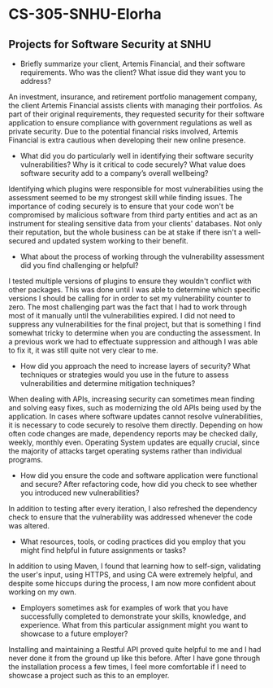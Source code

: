 # CS-305-SNHU-Elorha
## Projects for Software Security at SNHU

- Briefly summarize your client, Artemis Financial, and their software requirements. Who was the client? What issue did they want you to address?

An investment, insurance, and retirement portfolio management company, the client Artemis Financial assists clients with managing their portfolios. As part of their original requirements, they requested security for their software application to ensure compliance with government regulations as well as private security. Due to the potential financial risks involved, Artemis Financial is extra cautious when developing their new online presence.

- What did you do particularly well in identifying their software security vulnerabilities? Why is it critical to code securely? What value does software security add to a company’s overall wellbeing?

Identifying which plugins were responsible for most vulnerabilities using the assessment seemed to be my strongest skill while finding issues. The importance of coding securely is to ensure that your code won't be compromised by malicious software from third party entities and act as an instrument for stealing sensitive data from your clients' databases. Not only their reputation, but the whole business can be at stake if there isn't a well-secured and updated system working to their benefit.

- What about the process of working through the vulnerability assessment did you find challenging or helpful?

I tested multiple versions of plugins to ensure they wouldn't conflict with other packages. This was done until I was able to determine which specific versions I should be calling for in order to set my vulnerability counter to zero. The most challenging part was the fact that I had to work through most of it manually until the vulnerabilities expired. I did not need to suppress any vulnerabilities for the final project, but that is something I find somewhat tricky to determine when you are conducting the assessment. In a previous work we had to effectuate suppression and although I was able to fix it, it was still quite not very clear to me.

- How did you approach the need to increase layers of security? What techniques or strategies would you use in the future to assess vulnerabilities and determine mitigation techniques?

When dealing with APIs, increasing security can sometimes mean finding and solving easy fixes, such as modernizing the old APIs being used by the application. In cases where software updates cannot resolve vulnerabilities, it is necessary to code securely to resolve them directly. Depending on how often code changes are made, dependency reports may be checked daily, weekly, monthly even. Operating System updates are equally crucial, since the majority of attacks target operating systems rather than individual programs.

- How did you ensure the code and software application were functional and secure? After refactoring code, how did you check to see whether you introduced new vulnerabilities?

In addition to testing after every iteration, I also refreshed the dependency check to ensure that the vulnerability was addressed whenever the code was altered.

- What resources, tools, or coding practices did you employ that you might find helpful in future assignments or tasks?

In addition to using Maven, I found that learning how to self-sign, validating the user's input, using HTTPS, and using CA were extremely helpful, and despite some hiccups during the process, I am now more confident about working on my own.

- Employers sometimes ask for examples of work that you have successfully completed to demonstrate your skills, knowledge, and experience. What from this particular assignment might you want to showcase to a future employer?

Installing and maintaining a Restful API proved quite helpful to me and I had never done it from the ground up like this before. After I have gone through the installation process a few times, I feel more comfortable if I need to showcase a project such as this to an employer.
